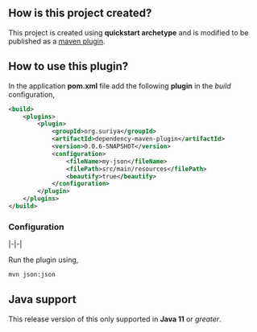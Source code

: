 
## How is this project created?

This project is created using **quickstart archetype** and is modified to be published as 
a [maven plugin](https://maven.apache.org/guides/plugin/guide-java-plugin-development.html).

## How to use this plugin?

In the application **pom.xml** file add the following **plugin** in the *build* configuration,
```xml
<build>
    <plugins>
        <plugin>
            <groupId>org.suriya</groupId>
            <artifactId>dependency-maven-plugin</artifactId>
            <version>0.0.6-SNAPSHOT</version>
            <configuration>
                <fileName>my-json</fileName>
                <filePath>src/main/resources</filePath>
                <beautify>true</beautify>
            </configuration>
        </plugin>
    </plugins>
</build>
```

### Configuration

|-|-|


Run the plugin using,
```cmd
mvn json:json
```

## Java support

This release version of this only supported in **Java 11** or *greater*.